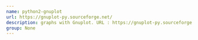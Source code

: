 ```yaml
---
name: python2-gnuplot
url: https://gnuplot-py.sourceforge.net/
description: graphs with Gnuplot. URL : https://gnuplot-py.sourceforge.net/ Groups : None
group: None
---
```

